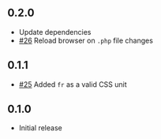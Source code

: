 ## 0.2.0
* Update dependencies
* [#26](https://github.com/DekodeInteraktiv/heisenberg/pull/26) Reload browser on `.php` file changes

## 0.1.1
* [#25](https://github.com/DekodeInteraktiv/heisenberg/pull/25) Added `fr` as a valid CSS unit

## 0.1.0
* Initial release
